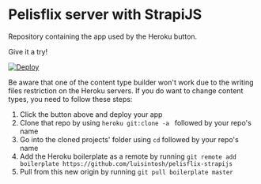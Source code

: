 # Pelisflix server with StrapiJS

Repository containing the app used by the Heroku button.

Give it a try!

<a href="https://heroku.com/deploy?template=https://github.com/luisintosh/pelisflix-strapijs">
  <img src="https://www.herokucdn.com/deploy/button.svg" alt="Deploy">
</a>

Be aware that one of the content type builder won't work due to the writing files restriction on the Heroku servers. If you do want to change content types, you need to follow these steps:

1. Click the button above and deploy your app
2. Clone that repo by using `heroku git:clone -a ` followed by your repo's name
3. Go into the cloned projects' folder using `cd` followed by your repo's name
4. Add the Heroku boilerplate as a remote by running `git remote add boilerplate https://github.com/luisintosh/pelisflix-strapijs`
5. Pull from this new origin by running `git pull boilerplate master`
